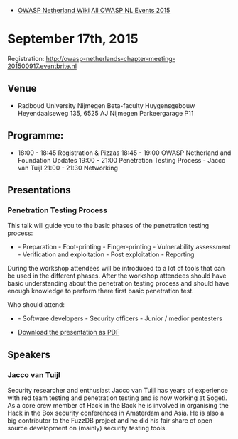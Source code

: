   - [OWASP Netherland Wiki](Netherlands "wikilink")
    [All OWASP NL Events
    2015](Netherlands_Previous_Events_2015 "wikilink")

# September 17th, 2015

Registration:
<http://owasp-netherlands-chapter-meeting-201500917.eventbrite.nl>

## Venue

  - Radboud University Nijmegen
    Beta-faculty Huygensgebouw
    Heyendaalseweg 135, 6525 AJ Nijmegen
    Parkeergarage P11

## Programme:

  -
    18:00 - 18:45 Registration & Pizzas
    18:45 - 19:00 OWASP Netherland and Foundation Updates
    19:00 - 21:00 Penetration Testing Process - Jacco van Tuijl
    21:00 - 21:30 Networking

## Presentations

### Penetration Testing Process

This talk will guide you to the basic phases of the penetration testing
process:

  -
    \- Preparation
    \- Foot-printing
    \- Finger-printing
    \- Vulnerability assessment
    \- Verification and exploitation
    \- Post exploitation
    \- Reporting

During the workshop attendees will be introduced to a lot of tools that
can be used in the different phases. After the workshop attendees should
have basic understanding about the penetration testing process and
should have enough knowledge to perform there first basic penetration
test.

Who should attend:

  -
    \- Software developers
    \- Security officers
    \- Junior / medior pentesters

<!-- end list -->

  - [Download the presentation as
    PDF](Media:OWASP-NL_Chapter_Meeting20150917_PenetrationTesting_Jacco_van_Tuijl.pdf "wikilink")

## Speakers

### Jacco van Tuijl

Security researcher and enthusiast Jacco van Tuijl has years of
experience with red team testing and penetration testing and is now
working at Sogeti. As a core crew member of Hack in the Back he is
involved in organising the Hack in the Box security conferences in
Amsterdam and Asia. He is also a big contributor to the FuzzDB project
and he did his fair share of open source development on (mainly)
security testing tools.